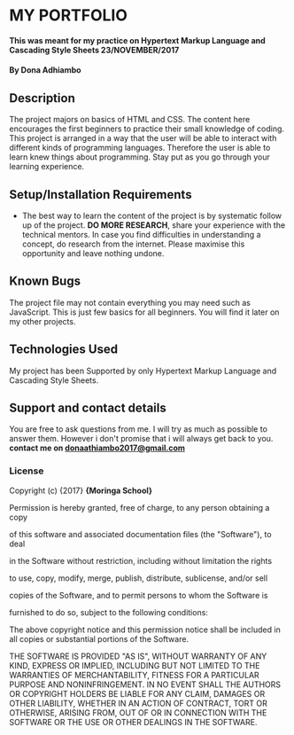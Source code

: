 # MY PORTFOLIO
#### This was meant for my practice on Hypertext Markup Language and Cascading Style Sheets 23/NOVEMBER/2017
#### By **Dona Adhiambo**
## <strong>Description</strong>
The project majors on basics of HTML and CSS. The content here encourages the first beginners to practice their small knowledge
of coding. This project is arranged in a way that the user will be able to interact with different kinds of
programming languages. Therefore the user is able to learn knew things about programming. Stay put as you go through your
learning experience.

## <strong>Setup/Installation Requirements</strong>
* The best way to learn the content of the project is by systematic follow up of the project. <strong>DO MORE RESEARCH</strong>, share
your experience with the technical mentors. In case you find difficulties in understanding a concept, do research from the internet.
Please maximise this opportunity and leave nothing undone.
## Known Bugs
The project file may not contain everything you may need such as JavaScript. This is just few basics for all beginners.
You will find it later on my other projects.
## Technologies Used
My project has been Supported by only Hypertext Markup Language and Cascading Style Sheets.
## Support and contact details
You are free to ask questions from me. I will try as much as possible to answer them.
However i don't promise that i will always get back to you.
<strong>contact me on donaathiambo2017@gmail.com</strong>
### License

Copyright (c) {2017} **{Moringa School}**
<P>Permission is hereby granted, free of charge, to any person obtaining a copy</p>
<P>of this software and associated documentation files (the "Software"), to deal<p>
<P>in the Software without restriction, including without limitation the rights</p>
<p>to use, copy, modify, merge, publish, distribute, sublicense, and/or sell</p>
<p>copies of the Software, and to permit persons to whom the Software is</P>
<P>furnished to do so, subject to the following conditions:</P>

The above copyright notice and this permission notice shall be included in all
copies or substantial portions of the Software.

THE SOFTWARE IS PROVIDED "AS IS", WITHOUT WARRANTY OF ANY KIND, EXPRESS OR
IMPLIED, INCLUDING BUT NOT LIMITED TO THE WARRANTIES OF MERCHANTABILITY,
FITNESS FOR A PARTICULAR PURPOSE AND NONINFRINGEMENT. IN NO EVENT SHALL THE
AUTHORS OR COPYRIGHT HOLDERS BE LIABLE FOR ANY CLAIM, DAMAGES OR OTHER
LIABILITY, WHETHER IN AN ACTION OF CONTRACT, TORT OR OTHERWISE, ARISING FROM,
OUT OF OR IN CONNECTION WITH THE SOFTWARE OR THE USE OR OTHER DEALINGS IN THE
SOFTWARE.
